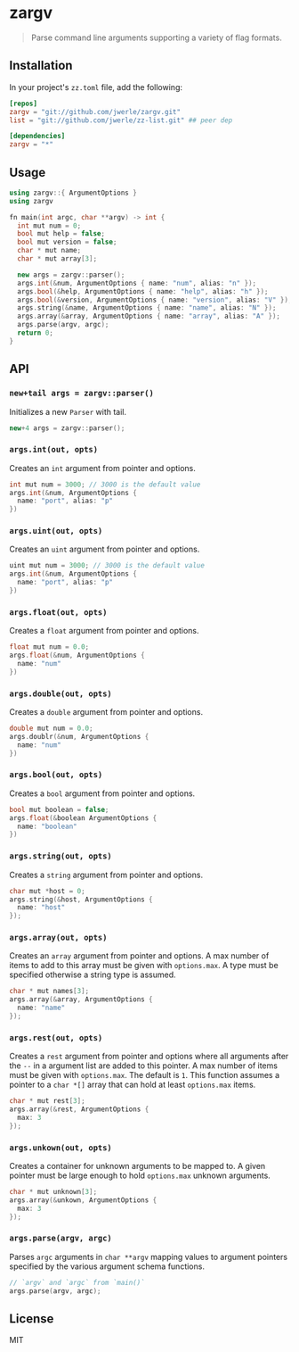 zargv
=====

> Parse command line arguments supporting a variety of flag formats.

## Installation

In your project's `zz.toml` file, add the following:

```toml
[repos]
zargv = "git://github.com/jwerle/zargv.git"
list = "git://github.com/jwerle/zz-list.git" ## peer dep

[dependencies]
zargv = "*"
```

## Usage

```c++
using zargv::{ ArgumentOptions }
using zargv

fn main(int argc, char **argv) -> int {
  int mut num = 0;
  bool mut help = false;
  bool mut version = false;
  char * mut name;
  char * mut array[3];

  new args = zargv::parser();
  args.int(&num, ArgumentOptions { name: "num", alias: "n" });
  args.bool(&help, ArgumentOptions { name: "help", alias: "h" });
  args.bool(&version, ArgumentOptions { name: "version", alias: "V" });
  args.string(&name, ArgumentOptions { name: "name", alias: "N" });
  args.array(&array, ArgumentOptions { name: "array", alias: "A" });
  args.parse(argv, argc);
  return 0;
}
```

## API

### `new+tail args = zargv::parser()`

Initializes a new `Parser` with tail.

```c++
new+4 args = zargv::parser();
```

### `args.int(out, opts)`

Creates an `int` argument from pointer and options.

```c++
int mut num = 3000; // 3000 is the default value
args.int(&num, ArgumentOptions {
  name: "port", alias: "p"
})
```

### `args.uint(out, opts)`

Creates an `uint` argument from pointer and options.

```c++
uint mut num = 3000; // 3000 is the default value
args.int(&num, ArgumentOptions {
  name: "port", alias: "p"
})
```

### `args.float(out, opts)`

Creates a `float` argument from pointer and options.

```c++
float mut num = 0.0;
args.float(&num, ArgumentOptions {
  name: "num"
})
```

### `args.double(out, opts)`

Creates a `double` argument from pointer and options.

```c++
double mut num = 0.0;
args.doublr(&num, ArgumentOptions {
  name: "num"
})
```

### `args.bool(out, opts)`

Creates a `bool` argument from pointer and options.

```c++
bool mut boolean = false;
args.float(&boolean ArgumentOptions {
  name: "boolean"
})
```

### `args.string(out, opts)`

Creates a `string` argument from pointer and options.

```c++
char mut *host = 0;
args.string(&host, ArgumentOptions {
  name: "host"
});
```

### `args.array(out, opts)`

Creates an `array` argument from pointer and options. A max number of items
to add to this array must be given with `options.max`. A type must be
specified otherwise a string type is assumed.

```c++
char * mut names[3];
args.array(&array, ArgumentOptions {
  name: "name"
});
```

### `args.rest(out, opts)`

Creates a `rest` argument from pointer and options where all arguments
after the `--` in a argument list are added to this pointer. A max number of
items must be given with `options.max`. The default is `1`. This function
assumes a pointer to a `char *[]` array that can hold at least `options.max`
items.

```c++
char * mut rest[3];
args.array(&rest, ArgumentOptions {
  max: 3
});
```

### `args.unkown(out, opts)`

Creates a container for unknown arguments to be mapped to. A given pointer
must be large enough to hold `options.max` unknown arguments.

```c++
char * mut unknown[3];
args.array(&unkown, ArgumentOptions {
  max: 3
});
```

### `args.parse(argv, argc)`

Parses `argc` arguments in `char **argv` mapping values to argument pointers
specified by the various argument schema functions.

```c++
// `argv` and `argc` from `main()`
args.parse(argv, argc);
```

## License

MIT
